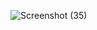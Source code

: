 
![Screenshot (35)](https://github.com/KORUKONDASIRISHA/restsapi-project/assets/96285688/c34d056e-388d-4077-9400-9d9f22969225)

